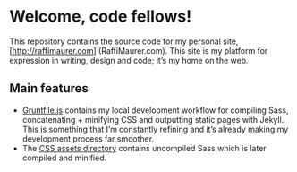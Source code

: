 # Welcome, code fellows!
This repository contains the source code for my personal site, [http://raffimaurer.com] (RaffiMaurer.com). This site is my platform for expression in writing, design and code; it’s my home on the web.

## Main features
- [Gruntfile.js](https://github.com/raffimaurer/raffimaurer.github.io/blob/master/Gruntfile.js) contains my local development workflow for compiling Sass, concatenating + minifying CSS and outputting static pages with Jekyll. This is something that I’m constantly refining and it’s already making my development process far smoother.
- The [CSS assets directory](https://github.com/raffimaurer/raffimaurer.github.io/tree/master/assets/css) contains uncompiled Sass which is later compiled and minified.
